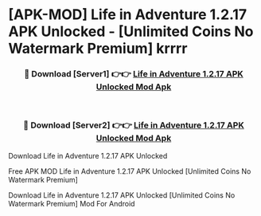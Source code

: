 # [APK-MOD] Life in Adventure 1.2.17 APK Unlocked - [Unlimited Coins No Watermark Premium] krrrr



<div align="center">
<h3>🔴 Download [Server1] 👉👉 <a href="https://momento.my/?title=Life_in_Adventure_1.2.17_APK_Unlocked">Life in Adventure 1.2.17 APK Unlocked Mod Apk</a></h3><br>

<h3>🔴 Download [Server2] 👉👉 <a href="https://momento.my/?title=Life_in_Adventure_1.2.17_APK_Unlocked">Life in Adventure 1.2.17 APK Unlocked Mod Apk</a></h3>
</div>



Download Life in Adventure 1.2.17 APK Unlocked 

Free APK MOD Life in Adventure 1.2.17 APK Unlocked [Unlimited Coins No Watermark Premium]

Download Life in Adventure 1.2.17 APK Unlocked [Unlimited Coins No Watermark Premium] Mod For Android
